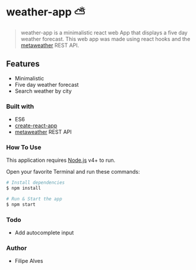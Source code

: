 # weather-app :partly_sunny:

> weather-app is a minimalistic react web App that displays a five day weather forecast. 
This web app was made using react hooks and the [metaweather](https://www.metaweather.com "MetaWeather Homepage") REST API.

## Features
- Minimalistic
- Five day weather forecast
- Search weather by city

### Built with
- ES6
- [create-react-app](https://github.com/facebook/create-react-app "create-react-app github page")
- [metaweather](https://www.metaweather.com "MetaWeather Homepage") REST API

### How To Use

This application requires [Node.js](https://nodejs.org/en/download/) v4+ to run.

Open your favorite Terminal and run these commands:
```bash
# Install dependencies
$ npm install

# Run & Start the app
$ npm start
```

### Todo
 - Add autocomplete input

### Author
- Filipe Alves